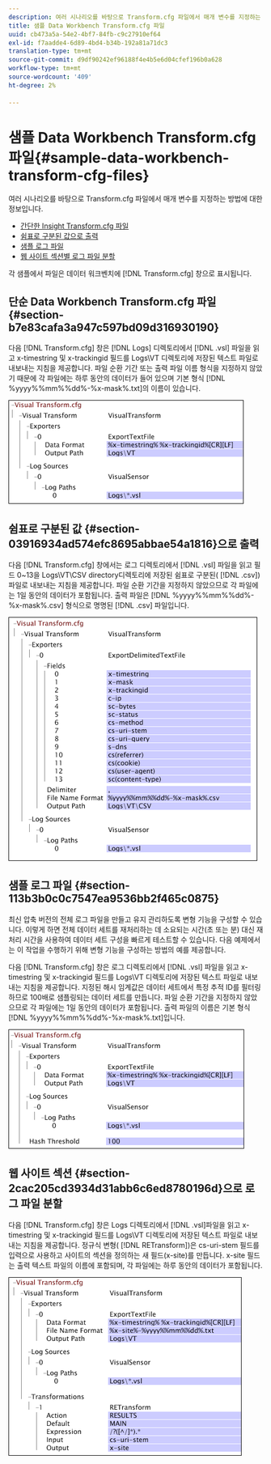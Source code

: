 ```yaml
---
description: 여러 시나리오를 바탕으로 Transform.cfg 파일에서 매개 변수를 지정하는 방법에 대한 정보입니다.
title: 샘플 Data Workbench Transform.cfg 파일
uuid: cb473a5a-54e2-4bf7-84fb-c9c27910ef64
exl-id: f7aadde4-6d89-4bd4-b34b-192a81a71dc3
translation-type: tm+mt
source-git-commit: d9df90242ef96188f4e4b5e6d04cfef196b0a628
workflow-type: tm+mt
source-wordcount: '409'
ht-degree: 2%

---
```


# 샘플 Data Workbench Transform.cfg 파일{#sample-data-workbench-transform-cfg-files}

여러 시나리오를 바탕으로 Transform.cfg 파일에서 매개 변수를 지정하는 방법에 대한 정보입니다.

* [간단한 Insight Transform.cfg 파일](../../../../../home/c-dataset-const-proc/c-transf-func/c-config-files-transf/t-ins-transf-file/c-sample-transf-files.md#section-b7e83cafa3a947c597bd09d316930190)
* [쉼표로 구분된 값으로 출력](../../../../../home/c-dataset-const-proc/c-transf-func/c-config-files-transf/t-ins-transf-file/c-sample-transf-files.md#section-03916934ad574efc8695abbae54a1816)
* [샘플 로그 파일](../../../../../home/c-dataset-const-proc/c-transf-func/c-config-files-transf/t-ins-transf-file/c-sample-transf-files.md#section-113b3b0c0c7547ea9536bb2f465c0875)
* [웹 사이트 섹션별 로그 파일 분할](../../../../../home/c-dataset-const-proc/c-transf-func/c-config-files-transf/t-ins-transf-file/c-sample-transf-files.md#section-2cac205cd3934d31abb6c6ed8780196d)

각 샘플에서 파일은 데이터 워크벤치에 [!DNL Transform.cfg] 창으로 표시됩니다.

## 단순 Data Workbench Transform.cfg 파일 {#section-b7e83cafa3a947c597bd09d316930190}

다음 [!DNL Transform.cfg] 창은 [!DNL Logs] 디렉토리에서 [!DNL .vsl] 파일을 읽고 x-timestring 및 x-trackingid 필드를 Logs\VT 디렉토리에 저장된 텍스트 파일로 내보내는 지침을 제공합니다. 파일 순환 기간 또는 출력 파일 이름 형식을 지정하지 않았기 때문에 각 파일에는 하루 동안의 데이터가 들어 있으며 기본 형식 [!DNL %yyyy%%mm%%dd%-%x-mask%.txt]의 이름이 있습니다.

![](assets/cfg_VisualTransform_SimpleExample.png)

## 쉼표로 구분된 값 {#section-03916934ad574efc8695abbae54a1816}으로 출력

다음 [!DNL Transform.cfg] 창에서는 로그 디렉토리에서 [!DNL .vsl] 파일을 읽고 필드 0~13을 Logs\VT\CSV directory디렉토리에 저장된 쉼표로 구분된( [!DNL .csv]) 파일로 내보내는 지침을 제공합니다. 파일 순환 기간을 지정하지 않았으므로 각 파일에는 1일 동안의 데이터가 포함됩니다. 출력 파일은 [!DNL %yyyy%%mm%%dd%-%x-mask%.csv] 형식으로 명명된 [!DNL .csv] 파일입니다.

![](assets/cfg_VisualTransform_CSVExample.png)

## 샘플 로그 파일 {#section-113b3b0c0c7547ea9536bb2f465c0875}

최신 압축 버전의 전체 로그 파일을 만들고 유지 관리하도록 변형 기능을 구성할 수 있습니다. 이렇게 하면 전체 데이터 세트를 재처리하는 데 소요되는 시간(초 또는 분) 대신 재처리 시간을 사용하여 데이터 세트 구성을 빠르게 테스트할 수 있습니다. 다음 예제에서는 이 작업을 수행하기 위해 변형 기능을 구성하는 방법의 예를 제공합니다.

다음 [!DNL Transform.cfg] 창은 로그 디렉토리에서 [!DNL .vsl] 파일을 읽고 x-timestring 및 x-trackingid 필드를 Logs\VT 디렉토리에 저장된 텍스트 파일로 내보내는 지침을 제공합니다. 지정된 해시 임계값은 데이터 세트에서 특정 추적 ID를 필터링하므로 100배로 샘플링되는 데이터 세트를 만듭니다. 파일 순환 기간을 지정하지 않았으므로 각 파일에는 1일 동안의 데이터가 포함됩니다. 출력 파일의 이름은 기본 형식 [!DNL %yyyy%%mm%%dd%-%x-mask%.txt]입니다.

![](assets/cfg_VisualTransform_SampledExample.png)

## 웹 사이트 섹션 {#section-2cac205cd3934d31abb6c6ed8780196d}으로 로그 파일 분할

다음 [!DNL Transform.cfg] 창은 Logs 디렉토리에서 [!DNL .vsl]파일을 읽고 x-timestring 및 x-trackingid 필드를 Logs\VT 디렉토리에 저장된 텍스트 파일로 내보내는 지침을 제공합니다. 정규식 변형( [!DNL RETransform])은 cs-uri-stem 필드를 입력으로 사용하고 사이트의 섹션을 정의하는 새 필드(x-site)를 만듭니다. x-site 필드는 출력 텍스트 파일의 이름에 포함되며, 각 파일에는 하루 동안의 데이터가 포함됩니다.

![](assets/cfg_VisualTransform_SplittingExample.png)
